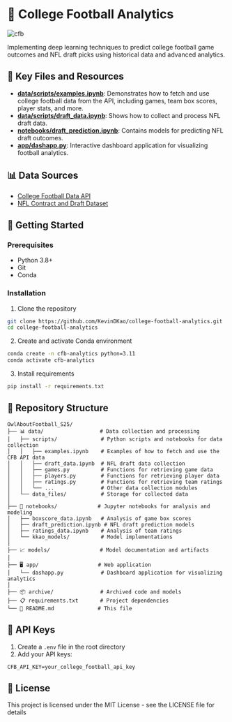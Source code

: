 # 🏈 College Football Analytics

![cfb](https://github.com/user-attachments/assets/6059793e-fb3c-41d1-a668-c7b593085e2f)

Implementing deep learning techniques to predict college football game outcomes and NFL draft picks using historical data and advanced analytics.

## 📑 Key Files and Resources

- **[data/scripts/examples.ipynb](data/scripts/examples.ipynb)**: Demonstrates how to fetch and use college football data from the API, including games, team box scores, player stats, and more.
- **[data/scripts/draft_data.ipynb](data/scripts/draft_data.ipynb)**: Shows how to collect and process NFL draft data.
- **[notebooks/draft_prediction.ipynb](notebooks/draft_prediction.ipynb)**: Contains models for predicting NFL draft outcomes.
- **[app/dashapp.py](app/dashapp.py)**: Interactive dashboard application for visualizing football analytics.

## 📊 Data Sources

- [College Football Data API](https://apinext.collegefootballdata.com)
- [NFL Contract and Draft Dataset](https://www.kaggle.com/datasets/nicholasliusontag/nfl-contract-and-draft-data)

## 🚀 Getting Started

### Prerequisites

- Python 3.8+
- Git
- Conda

### Installation

1. Clone the repository
```bash
git clone https://github.com/KevinDKao/college-football-analytics.git
cd college-football-analytics
```

2. Create and activate Conda environment
```bash
conda create -n cfb-analytics python=3.11
conda activate cfb-analytics
```

3. Install requirements
```bash
pip install -r requirements.txt
```

## 📁 Repository Structure

```
OwlAboutFootball_S25/
├── 📊 data/                  # Data collection and processing
│   ├── scripts/              # Python scripts and notebooks for data collection
│   │   ├── examples.ipynb    # Examples of how to fetch and use the CFB API data
│   │   ├── draft_data.ipynb  # NFL draft data collection
│   │   ├── games.py          # Functions for retrieving game data
│   │   ├── players.py        # Functions for retrieving player data
│   │   ├── ratings.py        # Functions for retrieving team ratings
│   │   └── ...               # Other data collection modules
│   └── data_files/           # Storage for collected data
│
├── 🧪 notebooks/             # Jupyter notebooks for analysis and modeling
│   ├── boxscore_data.ipynb   # Analysis of game box scores
│   ├── draft_prediction.ipynb # NFL draft prediction models
│   ├── ratings_data.ipynb    # Analysis of team ratings
│   └── kkao_models/          # Model implementations
│
├── 📈 models/                # Model documentation and artifacts
│
├── 🖥️ app/                   # Web application
│   └── dashapp.py            # Dashboard application for visualizing analytics
│
├── 📦 archive/               # Archived code and models
├── 📋 requirements.txt       # Project dependencies
└── 📖 README.md              # This file
```

## 🔑 API Keys

1. Create a `.env` file in the root directory
2. Add your API keys:
```
CFB_API_KEY=your_college_football_api_key
```

## 📄 License

This project is licensed under the MIT License - see the LICENSE file for details
